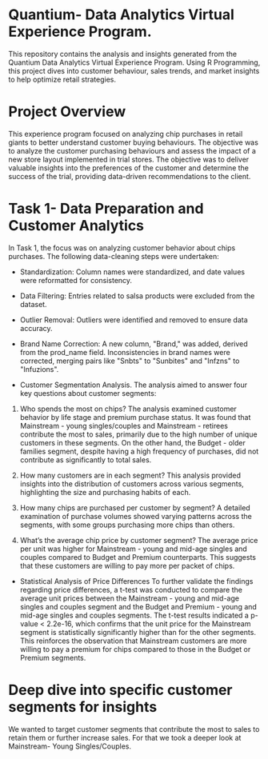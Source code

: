 # Quantium- Data Analytics Virtual Experience Program.
This repository contains the analysis and insights generated from the Quantium Data Analytics Virtual Experience Program. Using R Programming, this project dives into customer behaviour, sales trends, and market insights to help optimize retail strategies. 

# Project Overview
This experience program focused on analyzing chip purchases in retail giants to better understand customer buying behaviours. The objective was to analyze the customer purchasing behaviours and assess the impact of a new store layout implemented in trial stores. The objective was to deliver valuable insights into the preferences of the customer and determine the success of the trial, providing data-driven recommendations to the client.

# Task 1- Data Preparation and Customer Analytics
In Task 1, the focus was on analyzing customer behavior about chips purchases. The following data-cleaning steps were undertaken:
* Standardization: Column names were standardized, and date values were reformatted for consistency.
* Data Filtering: Entries related to salsa products were excluded from the dataset.
* Outlier Removal: Outliers were identified and removed to ensure data accuracy.
* Brand Name Correction: A new column, "Brand," was added, derived from the prod_name field. Inconsistencies in brand names were corrected, merging pairs like "Snbts" to "Sunbites" and "Infzns" to "Infuzions".
  
* Customer Segmentation Analysis.
The analysis aimed to answer four key questions about customer segments:

1. Who spends the most on chips?
The analysis examined customer behavior by life stage and premium purchase status. It was found that Mainstream - young singles/couples and Mainstream - retirees contribute the most to sales, primarily due to the high number of unique customers in these segments. On the other hand, the Budget - older families segment, despite having a high frequency of purchases, did not contribute as significantly to total sales.

2. How many customers are in each segment?
This analysis provided insights into the distribution of customers across various segments, highlighting the size and purchasing habits of each.

3. How many chips are purchased per customer by segment?
A detailed examination of purchase volumes showed varying patterns across the segments, with some groups purchasing more chips than others.

4. What’s the average chip price by customer segment?
The average price per unit was higher for Mainstream - young and mid-age singles and couples compared to Budget and Premium counterparts. This suggests that these customers are willing to pay more per packet of chips.

* Statistical Analysis of Price Differences
To further validate the findings regarding price differences, a t-test was conducted to compare the average unit prices between the Mainstream - young and mid-age singles and couples segment and the Budget and Premium - young and mid-age singles and couples segments. The t-test results indicated a p-value < 2.2e-16, which confirms that the unit price for the Mainstream segment is statistically significantly higher than for the other segments. This reinforces the observation that Mainstream customers are more willing to pay a premium for chips compared to those in the Budget or Premium segments.

# Deep dive into specific customer segments for insights 
We wanted to target customer segments that contribute the most to sales to retain them or further increase sales. For that we took a deeper look at Mainstream- Young Singles/Couples. 

